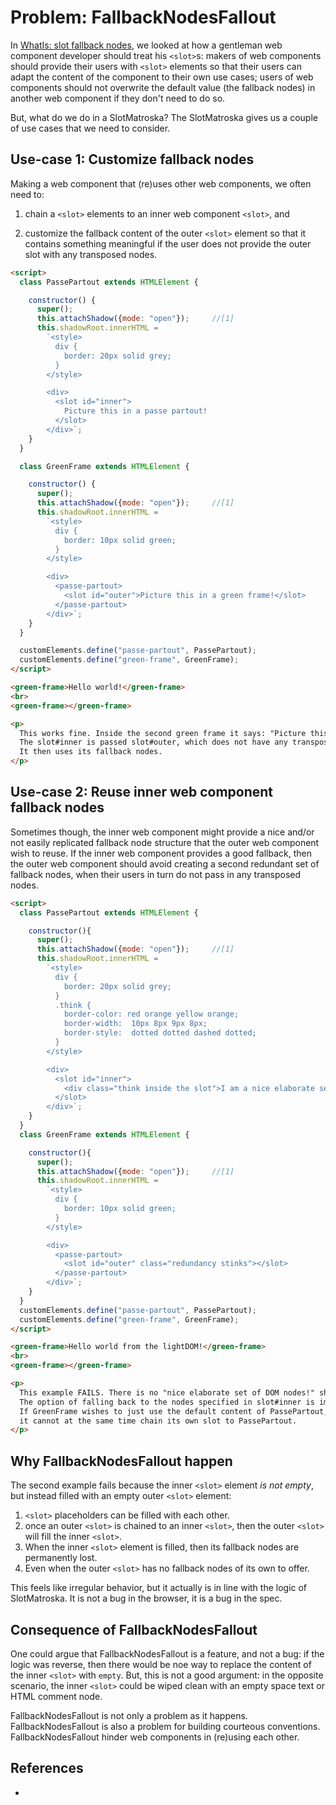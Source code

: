 # Problem: FallbackNodesFallout

In [WhatIs: slot fallback nodes](3_WhatIs_slot_fallback_nodes), we looked at how a gentleman 
web component developer should treat his `<slot>`s: 
makers of web components should provide their users with `<slot>` elements so that their users can 
adapt the content of the component to their own use cases; 
users of web components should not overwrite the default value (the fallback nodes) in another
web component if they don't need to do so.

But, what do we do in a SlotMatroska? The SlotMatroska gives us a couple of use cases that 
we need to consider.

## Use-case 1: Customize fallback nodes

Making a web component that (re)uses other web components, we often need to:

1. chain a `<slot>` elements to an inner web component `<slot>`, and 

2. customize the fallback content of the outer `<slot>` element so that it contains something 
   meaningful if the user does not provide the outer slot with any transposed nodes.

```html
<script>
  class PassePartout extends HTMLElement {

    constructor() {
      super();
      this.attachShadow({mode: "open"});     //[1]
      this.shadowRoot.innerHTML =
        `<style>
          div {
            border: 20px solid grey;
          }
        </style>

        <div>
          <slot id="inner">
            Picture this in a passe partout!
          </slot>
        </div>`;
    }
  }

  class GreenFrame extends HTMLElement {

    constructor() {
      super();
      this.attachShadow({mode: "open"});     //[1]
      this.shadowRoot.innerHTML =
        `<style>
          div {
            border: 10px solid green;
          }
        </style>

        <div>
          <passe-partout>
            <slot id="outer">Picture this in a green frame!</slot>
          </passe-partout>
        </div>`;
    }
  }

  customElements.define("passe-partout", PassePartout);
  customElements.define("green-frame", GreenFrame);
</script>

<green-frame>Hello world!</green-frame>
<br>
<green-frame></green-frame>

<p>
  This works fine. Inside the second green frame it says: "Picture this in a green frame!".
  The slot#inner is passed slot#outer, which does not have any transposed nodes. 
  It then uses its fallback nodes.
</p>
```

## Use-case 2: Reuse inner web component fallback nodes

Sometimes though, the inner web component might provide a nice and/or not easily replicated 
fallback node structure that the outer web component wish to reuse. If the inner web component
provides a good fallback, then the outer web component should avoid creating a second redundant 
set of fallback nodes, when their users in turn do not pass in any transposed nodes.

```html
<script>
  class PassePartout extends HTMLElement {

    constructor(){
      super();
      this.attachShadow({mode: "open"});     //[1]
      this.shadowRoot.innerHTML =
        `<style>
          div {
            border: 20px solid grey;
          }
          .think {
            border-color: red orange yellow orange;
            border-width:  10px 8px 9px 8px;
            border-style:  dotted dotted dashed dotted;
          }
        </style>

        <div>
          <slot id="inner">
            <div class="think inside the slot">I am a nice elaborate set of DOM nodes!</div>
          </slot>
        </div>`;
    }
  }
  class GreenFrame extends HTMLElement {

    constructor(){
      super();
      this.attachShadow({mode: "open"});     //[1]
      this.shadowRoot.innerHTML =
        `<style>
          div {
            border: 10px solid green;
          }
        </style>

        <div>
          <passe-partout>
            <slot id="outer" class="redundancy stinks"></slot>
          </passe-partout>
        </div>`;
    }
  }
  customElements.define("passe-partout", PassePartout);
  customElements.define("green-frame", GreenFrame);
</script>

<green-frame>Hello world from the lightDOM!</green-frame>
<br>
<green-frame></green-frame>

<p>
  This example FAILS. There is no "nice elaborate set of DOM nodes!" shown on screen.
  The option of falling back to the nodes specified in slot#inner is impossible.
  If GreenFrame wishes to just use the default content of PassePartout, 
  it cannot at the same time chain its own slot to PassePartout.
</p>
```

## Why FallbackNodesFallout happen

The second example fails because the inner `<slot>` element *is not empty*, but instead filled with
an empty outer `<slot>` element: 
1. `<slot>` placeholders can be filled with each other. 
2. once an outer `<slot>` is chained to an inner `<slot>`, then the outer `<slot>` will fill the 
   inner `<slot>`.
3. When the inner `<slot>` element is filled, then its fallback nodes are permanently lost.
4. Even when the outer `<slot>` has no fallback nodes of its own to offer.

This feels like irregular behavior, but it actually is in line with the logic of SlotMatroska. 
It is not a bug in the browser, it is a bug in the spec.

## Consequence of FallbackNodesFallout

One could argue that FallbackNodesFallout is a feature, and not a bug:
if the logic was reverse, then there would be noe way to replace the content of the inner `<slot>` 
with `empty`. 
But, this is not a good argument: in the opposite scenario, the inner `<slot>` could be wiped clean 
with an empty space text or HTML comment node.

FallbackNodesFallout is not only a problem as it happens. FallbackNodesFallout is also a problem 
for building courteous conventions. FallbackNodesFallout hinder web components in (re)using each other.

## References

 * 

